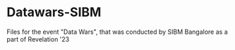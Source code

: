 # Datawars-SIBM
Files for the event "Data Wars", that was conducted by SIBM Bangalore as a part of Revelation '23
